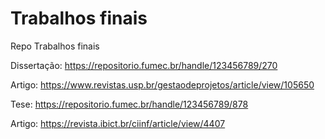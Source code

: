 # Trabalhos finais
Repo Trabalhos finais

Dissertação:
https://repositorio.fumec.br/handle/123456789/270

Artigo:
https://www.revistas.usp.br/gestaodeprojetos/article/view/105650

Tese:
https://repositorio.fumec.br/handle/123456789/878

Artigo:
https://revista.ibict.br/ciinf/article/view/4407
